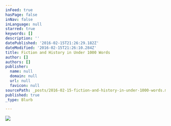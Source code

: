 ```yaml
---
inFeed: true
hasPage: false
inNav: false
inLanguage: null
starred: true
keywords: []
description: ''
datePublished: '2016-02-15T21:26:29.182Z'
dateModified: '2016-02-15T21:26:10.284Z'
title: Fiction and History in Under 1000 Words
author: []
authors: []
publisher:
  name: null
  domain: null
  url: null
  favicon: null
sourcePath: _posts/2016-02-15-fiction-and-history-in-under-1000-words.md
published: true
_type: Blurb

---
```

![](https://the-grid-user-content.s3-us-west-2.amazonaws.com/91fe84d2-a933-4ef1-8a31-e046ead41783.jpg)